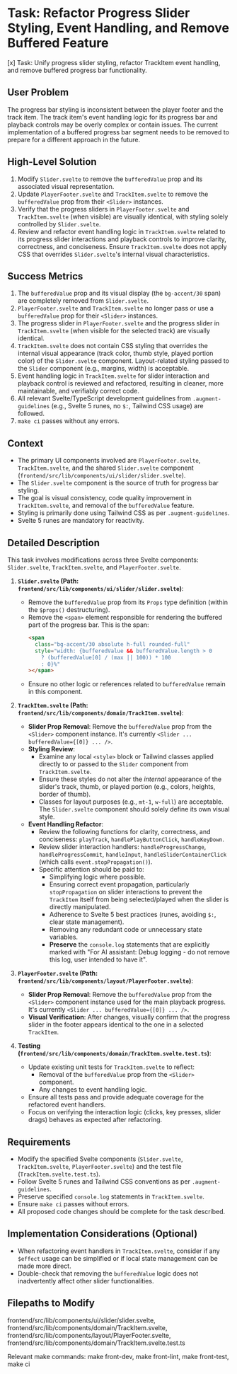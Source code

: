 # Task: Refactor Progress Slider Styling, Event Handling, and Remove Buffered Feature
[x] Task: Unify progress slider styling, refactor TrackItem event handling, and remove buffered progress bar functionality.

## User Problem
The progress bar styling is inconsistent between the player footer and the track item. The track item's event handling logic for its progress bar and playback controls may be overly complex or contain issues. The current implementation of a buffered progress bar segment needs to be removed to prepare for a different approach in the future.

## High-Level Solution
1.  Modify `Slider.svelte` to remove the `bufferedValue` prop and its associated visual representation.
2.  Update `PlayerFooter.svelte` and `TrackItem.svelte` to remove the `bufferedValue` prop from their `<Slider>` instances.
3.  Verify that the progress sliders in `PlayerFooter.svelte` and `TrackItem.svelte` (when visible) are visually identical, with styling solely controlled by `Slider.svelte`.
4.  Review and refactor event handling logic in `TrackItem.svelte` related to its progress slider interactions and playback controls to improve clarity, correctness, and conciseness. Ensure `TrackItem.svelte` does not apply CSS that overrides `Slider.svelte`'s internal visual characteristics.

## Success Metrics
1.  The `bufferedValue` prop and its visual display (the `bg-accent/30` span) are completely removed from `Slider.svelte`.
2.  `PlayerFooter.svelte` and `TrackItem.svelte` no longer pass or use a `bufferedValue` prop for their `<Slider>` instances.
3.  The progress slider in `PlayerFooter.svelte` and the progress slider in `TrackItem.svelte` (when visible for the selected track) are visually identical.
4.  `TrackItem.svelte` does not contain CSS styling that overrides the internal visual appearance (track color, thumb style, played portion color) of the `Slider.svelte` component. Layout-related styling passed to the `Slider` component (e.g., margins, width) is acceptable.
5.  Event handling logic in `TrackItem.svelte` for slider interaction and playback control is reviewed and refactored, resulting in cleaner, more maintainable, and verifiably correct code.
6.  All relevant Svelte/TypeScript development guidelines from `.augment-guidelines` (e.g., Svelte 5 runes, no `$:`, Tailwind CSS usage) are followed.
7.  `make ci` passes without any errors.

## Context
-   The primary UI components involved are `PlayerFooter.svelte`, `TrackItem.svelte`, and the shared `Slider.svelte` component (`frontend/src/lib/components/ui/slider/slider.svelte`).
-   The `Slider.svelte` component is the source of truth for progress bar styling.
-   The goal is visual consistency, code quality improvement in `TrackItem.svelte`, and removal of the `bufferedValue` feature.
-   Styling is primarily done using Tailwind CSS as per `.augment-guidelines`.
-   Svelte 5 runes are mandatory for reactivity.

## Detailed Description
This task involves modifications across three Svelte components: `Slider.svelte`, `TrackItem.svelte`, and `PlayerFooter.svelte`.

1.  **`Slider.svelte` (Path: `frontend/src/lib/components/ui/slider/slider.svelte`)**:
    *   Remove the `bufferedValue` prop from its `Props` type definition (within the `$props()` destructuring).
    *   Remove the `<span>` element responsible for rendering the buffered part of the progress bar. This is the span:
        ```html
        <span
          class="bg-accent/30 absolute h-full rounded-full"
          style="width: {bufferedValue && bufferedValue.length > 0
            ? (bufferedValue[0] / (max || 100)) * 100
            : 0}%"
        ></span>
        ```
    *   Ensure no other logic or references related to `bufferedValue` remain in this component.

2.  **`TrackItem.svelte` (Path: `frontend/src/lib/components/domain/TrackItem.svelte`)**:
    *   **Slider Prop Removal**: Remove the `bufferedValue` prop from the `<Slider>` component instance. It's currently `<Slider ... bufferedValue={[0]} ... />`.
    *   **Styling Review**:
        *   Examine any local `<style>` block or Tailwind classes applied directly to or passed to the `Slider` component from `TrackItem.svelte`.
        *   Ensure these styles do not alter the *internal* appearance of the slider's track, thumb, or played portion (e.g., colors, heights, border of thumb).
        *   Classes for layout purposes (e.g., `mt-1`, `w-full`) are acceptable. The `Slider.svelte` component should solely define its own visual style.
    *   **Event Handling Refactor**:
        *   Review the following functions for clarity, correctness, and conciseness: `playTrack`, `handlePlayButtonClick`, `handleKeyDown`.
        *   Review slider interaction handlers: `handleProgressChange`, `handleProgressCommit`, `handleInput`, `handleSliderContainerClick` (which calls `event.stopPropagation()`).
        *   Specific attention should be paid to:
            *   Simplifying logic where possible.
            *   Ensuring correct event propagation, particularly `stopPropagation` on slider interactions to prevent the `TrackItem` itself from being selected/played when the slider is directly manipulated.
            *   Adherence to Svelte 5 best practices (runes, avoiding `$:`, clear state management).
            *   Removing any redundant code or unnecessary state variables.
            *   **Preserve** the `console.log` statements that are explicitly marked with "For AI assistant: Debug logging - do not remove this log, user intended to have it".

3.  **`PlayerFooter.svelte` (Path: `frontend/src/lib/components/layout/PlayerFooter.svelte`)**:
    *   **Slider Prop Removal**: Remove the `bufferedValue` prop from the `<Slider>` component instance used for the main playback progress. It's currently `<Slider ... bufferedValue={[0]} ... />`.
    *   **Visual Verification**: After changes, visually confirm that the progress slider in the footer appears identical to the one in a selected `TrackItem`.

4.  **Testing (`frontend/src/lib/components/domain/TrackItem.svelte.test.ts`)**:
    *   Update existing unit tests for `TrackItem.svelte` to reflect:
        *   Removal of the `bufferedValue` prop from the `<Slider>` component.
        *   Any changes to event handling logic.
    *   Ensure all tests pass and provide adequate coverage for the refactored event handlers.
    *   Focus on verifying the interaction logic (clicks, key presses, slider drags) behaves as expected after refactoring.

## Requirements
- Modify the specified Svelte components (`Slider.svelte`, `TrackItem.svelte`, `PlayerFooter.svelte`) and the test file (`TrackItem.svelte.test.ts`).
- Follow Svelte 5 runes and Tailwind CSS conventions as per `.augment-guidelines`.
- Preserve specified `console.log` statements in `TrackItem.svelte`.
- Ensure `make ci` passes without errors.
- All proposed code changes should be complete for the task described.

## Implementation Considerations (Optional)
- When refactoring event handlers in `TrackItem.svelte`, consider if any `$effect` usage can be simplified or if local state management can be made more direct.
- Double-check that removing the `bufferedValue` logic does not inadvertently affect other slider functionalities.

## Filepaths to Modify

frontend/src/lib/components/ui/slider/slider.svelte,
frontend/src/lib/components/domain/TrackItem.svelte,
frontend/src/lib/components/layout/PlayerFooter.svelte,
frontend/src/lib/components/domain/TrackItem.svelte.test.ts

Relevant make commands: make front-dev, make front-lint, make front-test, make ci
